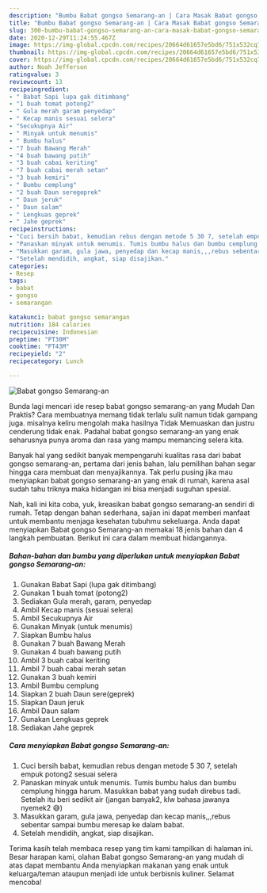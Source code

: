 ```yaml
---
description: "Bumbu Babat gongso Semarang-an | Cara Masak Babat gongso Semarang-an Yang Bikin Ngiler"
title: "Bumbu Babat gongso Semarang-an | Cara Masak Babat gongso Semarang-an Yang Bikin Ngiler"
slug: 300-bumbu-babat-gongso-semarang-an-cara-masak-babat-gongso-semarang-an-yang-bikin-ngiler
date: 2020-12-29T11:24:55.467Z
image: https://img-global.cpcdn.com/recipes/20664d61657e5bd6/751x532cq70/babat-gongso-semarang-an-foto-resep-utama.jpg
thumbnail: https://img-global.cpcdn.com/recipes/20664d61657e5bd6/751x532cq70/babat-gongso-semarang-an-foto-resep-utama.jpg
cover: https://img-global.cpcdn.com/recipes/20664d61657e5bd6/751x532cq70/babat-gongso-semarang-an-foto-resep-utama.jpg
author: Noah Jefferson
ratingvalue: 3
reviewcount: 13
recipeingredient:
- " Babat Sapi lupa gak ditimbang"
- "1 buah tomat potong2"
- " Gula merah garam penyedap"
- " Kecap manis sesuai selera"
- "Secukupnya Air"
- " Minyak untuk menumis"
- " Bumbu halus"
- "7 buah Bawang Merah"
- "4 buah bawang putih"
- "3 buah cabai keriting"
- "7 buah cabai merah setan"
- "3 buah kemiri"
- " Bumbu cemplung"
- "2 buah Daun seregeprek"
- " Daun jeruk"
- " Daun salam"
- " Lengkuas geprek"
- " Jahe geprek"
recipeinstructions:
- "Cuci bersih babat, kemudian rebus dengan metode 5 30 7, setelah empuk potong2 sesuai selera"
- "Panaskan minyak untuk menumis. Tumis bumbu halus dan bumbu cemplung hingga harum. Masukkan babat yang sudah direbus tadi. Setelah itu beri sedikit air (jangan banyak2, klw bahasa jawanya nyemek2 😅)"
- "Masukkan garam, gula jawa, penyedap dan kecap manis,,,rebus sebentar sampai bumbu meresap ke dalam babat."
- "Setelah mendidih, angkat, siap disajikan."
categories:
- Resep
tags:
- babat
- gongso
- semarangan

katakunci: babat gongso semarangan 
nutrition: 184 calories
recipecuisine: Indonesian
preptime: "PT30M"
cooktime: "PT43M"
recipeyield: "2"
recipecategory: Lunch

---
```



![Babat gongso Semarang-an](https://img-global.cpcdn.com/recipes/20664d61657e5bd6/751x532cq70/babat-gongso-semarang-an-foto-resep-utama.jpg)

Bunda lagi mencari ide resep babat gongso semarang-an yang Mudah Dan Praktis? Cara membuatnya memang tidak terlalu sulit namun tidak gampang juga. misalnya keliru mengolah maka hasilnya Tidak Memuaskan dan justru cenderung tidak enak. Padahal babat gongso semarang-an yang enak seharusnya punya aroma dan rasa yang mampu memancing selera kita.



Banyak hal yang sedikit banyak mempengaruhi kualitas rasa dari babat gongso semarang-an, pertama dari jenis bahan, lalu pemilihan bahan segar hingga cara membuat dan menyajikannya. Tak perlu pusing jika mau menyiapkan babat gongso semarang-an yang enak di rumah, karena asal sudah tahu triknya maka hidangan ini bisa menjadi suguhan spesial.


Nah, kali ini kita coba, yuk, kreasikan babat gongso semarang-an sendiri di rumah. Tetap dengan bahan sederhana, sajian ini dapat memberi manfaat untuk membantu menjaga kesehatan tubuhmu sekeluarga. Anda dapat menyiapkan Babat gongso Semarang-an memakai 18 jenis bahan dan 4 langkah pembuatan. Berikut ini cara dalam membuat hidangannya.

<!--inarticleads1-->

##### Bahan-bahan dan bumbu yang diperlukan untuk menyiapkan Babat gongso Semarang-an:

1. Gunakan  Babat Sapi (lupa gak ditimbang)
1. Gunakan 1 buah tomat (potong2)
1. Sediakan  Gula merah, garam, penyedap
1. Ambil  Kecap manis (sesuai selera)
1. Ambil Secukupnya Air
1. Gunakan  Minyak (untuk menumis)
1. Siapkan  Bumbu halus
1. Gunakan 7 buah Bawang Merah
1. Gunakan 4 buah bawang putih
1. Ambil 3 buah cabai keriting
1. Ambil 7 buah cabai merah setan
1. Gunakan 3 buah kemiri
1. Ambil  Bumbu cemplung
1. Siapkan 2 buah Daun sere(geprek)
1. Siapkan  Daun jeruk
1. Ambil  Daun salam
1. Gunakan  Lengkuas geprek
1. Sediakan  Jahe geprek




<!--inarticleads2-->

##### Cara menyiapkan Babat gongso Semarang-an:

1. Cuci bersih babat, kemudian rebus dengan metode 5 30 7, setelah empuk potong2 sesuai selera
1. Panaskan minyak untuk menumis. Tumis bumbu halus dan bumbu cemplung hingga harum. Masukkan babat yang sudah direbus tadi. Setelah itu beri sedikit air (jangan banyak2, klw bahasa jawanya nyemek2 😅)
1. Masukkan garam, gula jawa, penyedap dan kecap manis,,,rebus sebentar sampai bumbu meresap ke dalam babat.
1. Setelah mendidih, angkat, siap disajikan.




Terima kasih telah membaca resep yang tim kami tampilkan di halaman ini. Besar harapan kami, olahan Babat gongso Semarang-an yang mudah di atas dapat membantu Anda menyiapkan makanan yang enak untuk keluarga/teman ataupun menjadi ide untuk berbisnis kuliner. Selamat mencoba!

